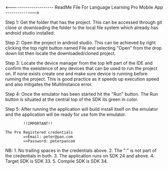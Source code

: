 <--------------------- ReadMe File For Language Learning Pro Mobile App -------------->


Step 1: 
	Get the folder that has the project. This can be accessed through git clone or downloading the folder to the local file system which already has android studio installed.

Step 2:
	Open the project in android studio. This can be achieved by right clicking the top right button named File and selecting "Open" from the drop down list then locate the downloaded/cloned project.

Step 3:
	Locate the device manager from the top left part of the IDE and confirm the exeistence of any devices that can be used to run the project on. If none exists create one and make sure device is running before running the project. This is good practice as it speeds up execution speed and also mitigates the MultiInstance error. 

Step 4: 
	Once the emulator has been started hit the "Run" button. The Run button is situated at the central top of the SDK its green in color.

Step 5:
	After running the application will build install itself on the emulator and the application will be ready for use fom the emulator.
         



            !!IMPORTANT!!
  	
  	The Pre Registered credentials
  			=>Email: peter@pan.com
  			=>Password: peterpancom


NB:
	1. No trailing spaces in the credentials above.
	2. The ":" is not part of the credentials in both.
	3. The application runs on SDK 24 and above.
	4. Target SDK is SDK 33.
	5. Compile SDK is SDK 34.
